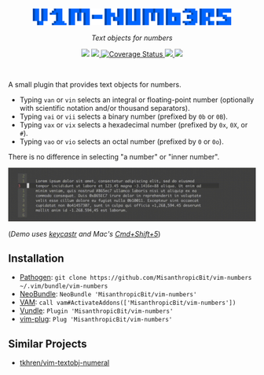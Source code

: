 <div align="center">
  <br />
  <img width="80%" src="vim-numbers-logo.svg" />
  <p><i>Text objects for numbers</i></p>
  <p>
    <img src="https://img.shields.io/badge/version-1.0.1-blue" />
    <a href="https://github.com/MisanthropicBit/vim-numbers/actions?query=workflow%3A%22Run+vader+tests%22">
        <img src="https://img.shields.io/github/workflow/status/MisanthropicBit/vim-numbers/Run%20vader%20tests/master" />
    </a>
    <a href="https://coveralls.io/github/MisanthropicBit/vim-numbers?branch=master">
        <img src="https://coveralls.io/repos/github/MisanthropicBit/vim-numbers/badge.svg?branch=master" alt="Coverage Status" />
    </a>
    <a href="/LICENSE">
        <img src="https://img.shields.io/github/license/MisanthropicBit/vim-numbers" />
    </a>
    <img src="https://img.shields.io/badge/compatible-neovim-blueviolet" />
  </p>
  <br />
</div>

A small plugin that provides text objects for numbers.

* Typing `van` or `vin` selects an integral or floating-point number (optionally
  with scientific notation and/or thousand separators).
* Typing `vai` or `vii` selects a binary number (prefixed by `0b` or `0B`).
* Typing `vax` or `vix` selects a hexadecimal number (prefixed by `0x`, `0X`, or `#`).
* Typing `vao` or `vio` selects an octal number (prefixed by `0` or `0o`).

There is no difference in selecting "a number" or "inner number".

![vim-numbers demo](vim-numbers-demo.gif)

(*Demo uses [keycastr](https://github.com/keycastr/keycastr) and Mac's
[Cmd+Shift+5](https://support.apple.com/en-us/HT208721)*)

## Installation

* [Pathogen](https://github.com/tpope/vim-pathogen):
  `git clone https://github.com/MisanthropicBit/vim-numbers ~/.vim/bundle/vim-numbers`
* [NeoBundle](https://github.com/Shougo/neobundle.vim):
  `NeoBundle 'MisanthropicBit/vim-numbers'`
* [VAM](https://github.com/MarcWeber/vim-addon-manager):
  `call vam#ActivateAddons(['MisanthropicBit/vim-numbers'])`
* [Vundle](https://github.com/VundleVim/Vundle.vim):
  `Plugin 'MisanthropicBit/vim-numbers'`
* [vim-plug](https://github.com/junegunn/vim-plug):
  `Plug 'MisanthropicBit/vim-numbers'`

## Similar Projects

* [tkhren/vim-textobj-numeral](https://github.com/tkhren/vim-textobj-numeral)
